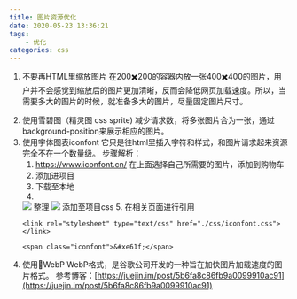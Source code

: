 ```yaml
---
title: 图片资源优化
date: 2020-05-23 13:36:21
tags:
    - 优化
categories: css
---
```

1. 不要再HTML里缩放图片
在200✖️200的容器内放一张400✖️400的图片，用户并不会感觉到缩放后的图片更加清晰，反而会降低网页加载速度。所以，当需要多大的图片的时候，就准备多大的图片，尽量固定图片尺寸。
<!-- more -->
2. 使用雪碧图（精灵图 css sprite)
减少请求数，将多张图片合为一张，通过background-position来展示相应的图片。
3. 使用字体图表iconfont
它只是往html里插入字符和样式，和图片请求起来资源完全不在一个数量级。
步骤解析：
    1. https://www.iconfont.cn/ 在上面选择自己所需要的图片，添加到购物车
    2. 添加进项目
    3. 下载至本地
    4.
    ![](/assets/iconfont1.jpg)
    整理
    ![](/assets/iconfont2.jpg)
    添加至项目css
    5. 在相关页面进行引用
    ```
    <link rel="stylesheet" type="text/css" href="./css/iconfont.css"></link>
    ```
    ```
    <span class="iconfont">&#xe61f;</span>
    ```
4. 使用WebP
    WebP格式，是谷歌公司开发的一种旨在加快图片加载速度的图片格式。
参考博客：[https://juejin.im/post/5b6fa8c86fb9a0099910ac91](https://juejin.im/post/5b6fa8c86fb9a0099910ac91)